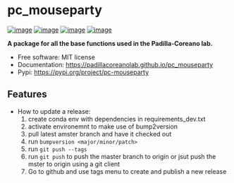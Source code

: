 # pc_mouseparty


[![image](https://img.shields.io/pypi/v/pc_mouseparty.svg)](https://pypi.python.org/pypi/pc_mouseparty)
[![image](https://img.shields.io/conda/vn/conda-forge/pc_mouseparty.svg)](https://anaconda.org/conda-forge/pc_mouseparty)
[![image](https://img.shields.io/badge/License-MIT-yellow.svg)](https://opensource.org/licenses/MIT)
[![image](https://github.com/gee-community/geemap/workflows/docs/badge.svg)](https://padillacoreanolab.github.io/pc_mouseparty)


**A package for all the base functions used in the Padilla-Coreano lab.**


-   Free software: MIT license
-   Documentation: https://padillacoreanolab.github.io/pc_mouseparty
-   Pypi: https://pypi.org/project/pc-mouseparty
    

## Features

-   How to update a release:
    1. create conda env with dependencies in requirements_dev.txt
    2. activate environemnt to make use of bump2version
    3. pull latest amster branch and have it checked out
    4. run `bumpversion <major/minor/patch>`
    5. run `git push --tags`
    6. run `git push` to push the master branch to origin or jsut push the mster to origin using a git client
    7. Go to github and use tags menu to create and publish a new release

